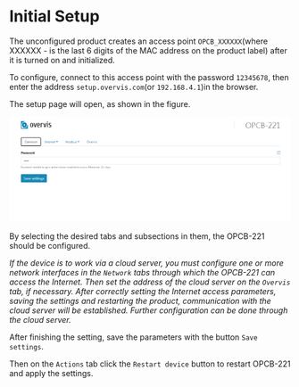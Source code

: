 # Initial Setup

The unconfigured product creates an access point `OPCB_XXXXXX`(where XXXXXX - is
the last 6 digits of the MAC address on the product label) after it is turned on
and initialized.

To configure, connect to this access point with the password `12345678`, then
enter the address `setup.overvis.com`(or `192.168.4.1`)in the browser.

The setup page will open, as shown in the figure.

![OPCB-221 Setting page, general settings](./images/ui-main-screen.png)

By selecting the desired tabs and subsections in them, the OPCB-221 should be
configured.

_If the device is to work via a cloud server, you must configure one or more
network interfaces in the `Network` tabs through which the OPCB-221 can access
the Internet. Then set the address of the cloud server on the `Overvis` tab, if
necessary. After correctly setting the Internet access parameters, saving the
settings and restarting the product, communication with the cloud server will be
established. Further configuration can be done through the cloud server._

After finishing the setting, save the parameters with the button
`Save settings`.

Then on the `Actions` tab click the `Restart device` button to restart OPCB-221
and apply the settings.
